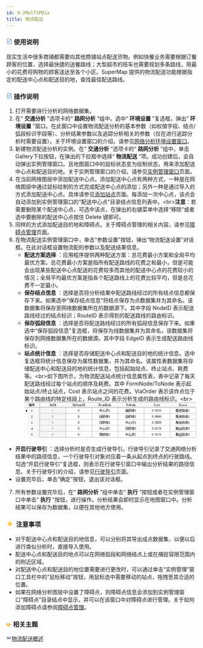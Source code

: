 ```yaml
---
id: 9-2MulTSPDia
title: 物流配送
---
```

### ![](../img/read.gif) 使用说明

现实生活中很多商铺都需要向其他商铺站点配送货物。例如快餐业务需要根据订餐顾客的位置，选择最快捷的送餐路线；大型超市的班车也需要规划多条路线，用最小的花费将购物的顾客送达至各个小区。SuperMap
提供的物流配送功能根据指定的配送中心点和配送目的地，查找最佳配送路线。

### ![](../img/read.gif) 操作说明

1. 打开需要进行分析的网络数据集。
2. 在“ **交通分析** ”选项卡的“ **路网分析** ”组中，选中“ **环境设置** ”复选框，弹出“ **环境设置** ”窗口。在此窗口中设置物流配送分析的基本参数（如权值字段、结点/弧段标识字段等）、分析结果参数以及追踪分析相关的参数（仅在进行追踪分析时需要设置）。关于环境设置窗口的介绍，请参见[网络分析环境设置窗口](NetAnalystEnvironmentWIN)。
3. 新建物流配送分析的实例。在“ **交通分析** ”选项卡的“ **路网分析** ”组中，单击Gallery下拉按钮，在弹出的下拉框中选择“ **物流配送** ”项。成功创建后，会自动弹出实例管理窗口。且地图窗口中的鼠标状态变为绘制状态，用来添加配送中心点和配送目的地。关于实例管理窗口的介绍，请参见[实例管理窗口](InstanceWIN)页面。
4. 在当前网络图层中添加配送中心点。添加配送中心点有两种方式，一种是在网络图层中通过鼠标绘制的方式完成配送中心点的添加；另外一种是通过导入的方式添加配送中心点。具体请参见[添加站点](ImportLocations)页面。每添加一次中心点，该点会自动添加到实例管理窗口的“配送中心点”目录结点信息列表中。<br\>**注意**：若需要删除某个配送中心点，可选中该点，在弹出的右键菜单中选择“移除”或者选中要删除的配送中心点按住 Delete 键即可。
5. 同样的方式添加配送目的地和障碍点。关于障碍点管理的相关内容，请参见[障碍点管理](BarrierManagement)页面。
6. 在物流配送实例管理窗口中，单击“参数设置”按钮，弹出“物流配送设置”对话框。在此对话框设置物流配的参数以及配送结果信息。
   * **配送方案选择** ：应用程序提供两种配送方案：总花费最小方案和全局平均最优方案。总花费最小方案是指所有配送路线的花费之和最小，但是可能会出现某些配送中心点配送的花费较多而其他的配送中心点的花费较小的情况；全局平均最优方案是指各个配送路线上的花费比较平均，但是总花费不一定最小。
   * **保存结点信息** ：选择是否将分析结果中配送路线经过的所有结点信息都保存下来。如果选中“保存结点信息”将结点保存为点数据集并为其命名。该数据集将保存至网络数据集所在的数据源下。其中字段 NodeID 表示配送路线经过的结点标识；RouteID 表示得到的配送路线的路由标识。
   * **保存弧段信息** ：选择是否将配送路线经过的所有弧段信息保存下来。如果选中“保存弧段信息”复选框，将保存为线数据集并为其命名，该数据集将保存到网络数据集所在的数据源。其中字段 EdgeID 表示生成配送路由线标识。
   * **站点统计信息** ：选择是否存储配送中心点和配送目的地的统计信息。选中复选框将统计信息保存为属性数据集，并为其命名。该属性表数据集将存储配送中心和配送目的地的统计信息，包括起始站点、终止站点、耗费等。<br\>如下图所示，为物流配送站点统计信息属性表，表中记录了每天配送路线经过每个站点的顺序及耗费。其中 FormNode/ToNode 表示起始站点/终止站点，Cost 表示站点之间的花费。ViaOrder 表示该炸点位于某个路由线的特定线段上，Route_ID 表示分析生成的路由线标识。<br\>![](img/MTSPStatistic.png)  
  * **开启行驶导引** ：选择分析时是否生成行驶导引。行驶导引记录了交通网络分析结果中的路径信息，一个行驶导引对象对应着一条从起点到终点的行驶路线。勾选“开启行驶导引”复选框，则表示在行驶导引窗口中输出分析结果的路径信息。关于行驶导引的介绍，请参见[行驶导引](PathGuide)页面。
  * 设置完毕后，单击“确定”按钮，退出该对话框。
7. 所有参数设置完毕后，在“ **路网分析** ”组中单击“ **执行** ”按钮或者在实例管理窗口中单击“ **执行** ”按钮，进行操作。分析结果会即时显示在地图窗口中。分析结果可以保存为数据集，以便在其他地方使用。

### ![](../img/note.png) 注意事项

* 对于配送中心点和配送目的地信息，可以分别将其导出成点数据集，以便以后进行类似分析时，直接导入使用。 
* 配送中心点和配送目的地点可以在网络弧段和网络结点上或在捕捉容限范围内的附近区域。
* 对配送中心点和配送目的地位置需要进行更改时，可以通过单击“实例管理”窗口工具栏中的“鼠标移动”按钮，用鼠标选中需要移动的站点，拖拽至其合适的位置。
* 如果在网络分析图层中设置了障碍点，则障碍点信息会添加到实例管理窗口“障碍点”目录结点中显示，并可以在该窗口中对障碍点进行管理。关于如何添加障碍点请参阅[障碍点管理](BarrierManagement)。

### ![](../img/seealso.png) 相关主题

![](../img/smalltitle.png)[物流配送概述](9-1MulTSP)
